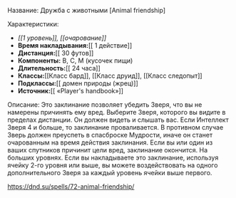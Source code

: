 Название: Дружба с животными \[Animal friendship] 

Характеристики:
- *[[1 уровень]], [[очарование]]*
- **Время накладывания:**[[ 1 действие]]
- **Дистанция:**[[ 30 футов]]
- **Компоненты:** В, С, М (кусочек пищи)
- **Длительность:**[[ 24 часа]]
- **Классы:**[[Класс  бард]], [[Класс друид]], [[Класс следопыт]]
- **Подклассы:**[[ домен природы (жрец)]]
- **Источник:**[[ «Player's handbook»]]

Описание:
Это заклинание позволяет убедить Зверя, что вы не намерены причинять ему вред. Выберите Зверя, которого вы видите в пределах дистанции. Он должен видеть и слышать вас. Если Интеллект Зверя 4 и больше, то заклинание проваливается. В противном случае Зверь должен преуспеть в спасброске Мудрости, иначе он станет очарованным на время действия заклинания. Если вы или один из ваших спутников причинит цели вред, заклинание окончится.
На больших уровнях. Если вы накладываете это заклинание, используя ячейку 2-го уровня или выше, вы можете воздействовать на одного дополнительного Зверя за каждый уровень ячейки выше первого.

https://dnd.su/spells/72-animal-friendship/